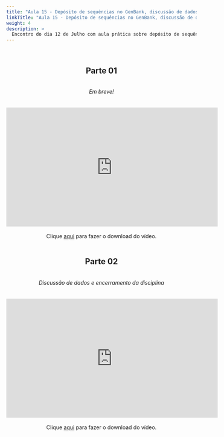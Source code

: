 ```yaml
---
title: "Aula 15 - Depósito de sequências no GenBank, discussão de dados e encerramento da disciplina"
linkTitle: "Aula 15 - Depósito de sequências no GenBank, discussão de dados e encerramento da disciplina"
weight: 4
description: >
  Encontro do dia 12 de Julho com aula prática sobre depósito de sequências no GenBank, discussão de dados e encerramento da disciplina.
---
```


<br>
<div align="center">
<h2>Parte 01</h2>
<br>
<i>Em breve!</i>
<br><br><br>
<iframe width="560" height="315" src="https://www.youtube.com/embed/d23wQwLCy_E" frameborder="0" allow="accelerometer; autoplay; clipboard-write; encrypted-media; gyroscope; picture-in-picture" allowfullscreen></iframe>
<br><br>
Clique <a href="https://photos.app.goo.gl/Bvt3bfRQUgWq5pHr9">aqui</a> para fazer o download do vídeo.
<br><br>

<h2>Parte 02</h2>
<br>
<i>Discussão de dados e encerramento da disciplina</i>
<br><br><br>
<iframe width="560" height="315" src="https://www.youtube.com/embed/YA7DX1s_tO0" frameborder="0" allow="accelerometer; autoplay; clipboard-write; encrypted-media; gyroscope; picture-in-picture" allowfullscreen></iframe>
<br><br>
Clique <a href="https://photos.app.goo.gl/bjkTsCf1wJymFBWh7">aqui</a> para fazer o download do vídeo.
<br><br>

</div>